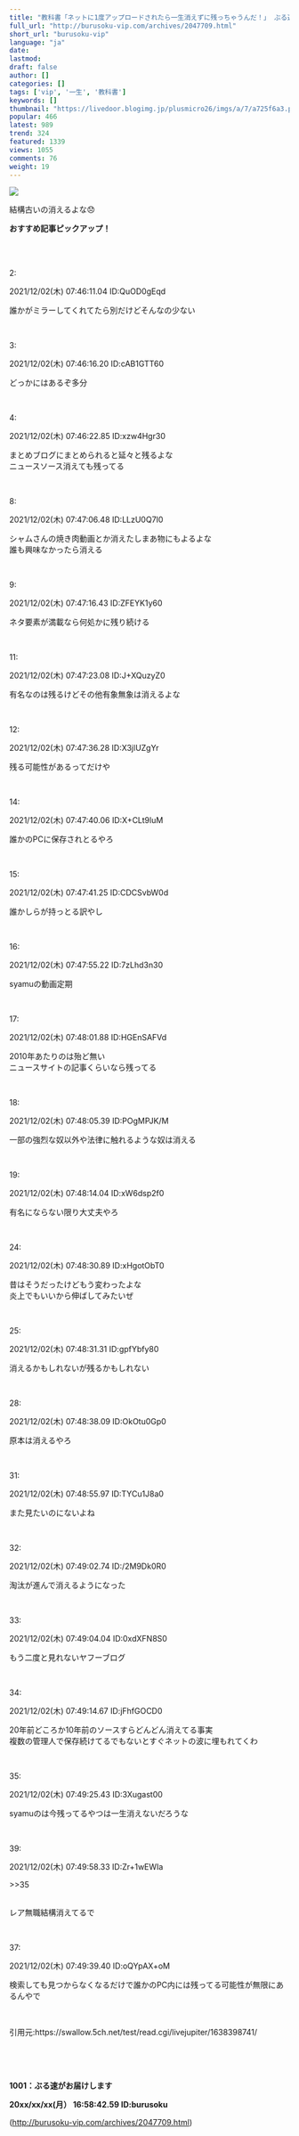 ```yaml
---
title: "教科書「ネットに1度アップロードされたら一生消えずに残っちゃうんだ！」 ぶる速-VIP"
full_url: "http://burusoku-vip.com/archives/2047709.html"
short_url: "burusoku-vip"
language: "ja"
date: 
lastmod: 
draft: false
author: []
categories: []
tags: ['vip', '一生', '教科書']
keywords: []
thumbnail: "https://livedoor.blogimg.jp/plusmicro26/imgs/a/7/a725f6a3.png"
popular: 466
latest: 989
trend: 324
featured: 1339
views: 1055
comments: 76
weight: 19
---
```


![](https://livedoor.blogimg.jp/plusmicro26/imgs/a/7/a725f6a3.png)

<div><p>結構古いの消えるよな😞</p><p><b>おすすめ記事ピックアップ！</b></p> <p class='g-ad1'> </p> <p class='g-ad2'> </p> <p></p><br> <br><p>2: <p> 2021/12/02(木) 07:46:11.04 ID:QuOD0gEqd</p></p><p> 誰かがミラーしてくれてたら別だけどそんなの少ない </p><br> <p>3: <p> 2021/12/02(木) 07:46:16.20 ID:cAB1GTT60</p></p><p> どっかにはあるぞ多分 </p><br> <p>4: <p> 2021/12/02(木) 07:46:22.85 ID:xzw4Hgr30</p></p><p> まとめブログにまとめられると延々と残るよな <br> ニュースソース消えても残ってる </p><br> <p>8: <p> 2021/12/02(木) 07:47:06.48 ID:LLzU0Q7I0</p></p><p> シャムさんの焼き肉動画とか消えたしまあ物にもよるよな <br> 誰も興味なかったら消える </p><br> <p>9: <p> 2021/12/02(木) 07:47:16.43 ID:ZFEYK1y60</p></p><p> ネタ要素が満載なら何処かに残り続ける </p><br> <p>11: <p> 2021/12/02(木) 07:47:23.08 ID:J+XQuzyZ0</p></p><p> 有名なのは残るけどその他有象無象は消えるよな </p><br> <p>12: <p> 2021/12/02(木) 07:47:36.28 ID:X3jlUZgYr</p></p><p> 残る可能性があるってだけや </p><br> <p>14: <p> 2021/12/02(木) 07:47:40.06 ID:X+CLt9luM</p></p><p> 誰かのPCに保存されとるやろ </p><br> <p>15: <p> 2021/12/02(木) 07:47:41.25 ID:CDCSvbW0d</p></p><p> 誰かしらが持っとる訳やし </p><br> <p>16: <p> 2021/12/02(木) 07:47:55.22 ID:7zLhd3n30</p></p><p> syamuの動画定期 </p><br> <p>17: <p> 2021/12/02(木) 07:48:01.88 ID:HGEnSAFVd</p></p><p> 2010年あたりのは殆ど無い <br> ニュースサイトの記事くらいなら残ってる </p><br> <p>18: <p> 2021/12/02(木) 07:48:05.39 ID:POgMPJK/M</p></p><p> 一部の強烈な奴以外や法律に触れるような奴は消える </p><br> <p>19: <p> 2021/12/02(木) 07:48:14.04 ID:xW6dsp2f0</p></p><p> 有名にならない限り大丈夫やろ </p><br> <p>24: <p> 2021/12/02(木) 07:48:30.89 ID:xHgotObT0</p></p><p> 昔はそうだったけどもう変わったよな <br> 炎上でもいいから伸ばしてみたいぜ </p><br> <p>25: <p> 2021/12/02(木) 07:48:31.31 ID:gpfYbfy80</p></p><p> 消えるかもしれないが残るかもしれない </p><br> <p>28: <p> 2021/12/02(木) 07:48:38.09 ID:OkOtu0Gp0</p></p><p> 原本は消えるやろ </p><br> <p>31: <p> 2021/12/02(木) 07:48:55.97 ID:TYCu1J8a0</p></p><p> また見たいのにないよね </p><br> <p>32: <p> 2021/12/02(木) 07:49:02.74 ID:/2M9Dk0R0</p></p><p> 淘汰が進んで消えるようになった </p><br> <p>33: <p> 2021/12/02(木) 07:49:04.04 ID:0xdXFN8S0</p></p><p> もう二度と見れないヤフーブログ </p><br> <p>34: <p> 2021/12/02(木) 07:49:14.67 ID:jFhfGOCD0</p></p><p> 20年前どころか10年前のソースすらどんどん消えてる事実 <br> 複数の管理人で保存続けてるでもないとすぐネットの波に埋もれてくわ </p><br> <p>35: <p> 2021/12/02(木) 07:49:25.43 ID:3Xugast00</p></p><p> syamuのは今残ってるやつは一生消えないだろうな </p><br> <p>39: <p> 2021/12/02(木) 07:49:58.33 ID:Zr+1wEWIa</p></p><p> <p class='anchor'>>>35</p> <br> レア無職結構消えてるで </p><br> <p>37: <p> 2021/12/02(木) 07:49:39.40 ID:oQYpAX+oM</p></p><p> 検索しても見つからなくなるだけで誰かのPC内には残ってる可能性が無限にあるんやで </p><br> <p>引用元:https://swallow.5ch.net/test/read.cgi/livejupiter/1638398741/</p> <br> <p id='csw_block'></p> <p id='divSP1'> </p> <br><p><b>1001：ぶる速がお届けします <p> 20xx/xx/xx(月） 16:58:42.59 ID:burusoku</p></b></p> <p class='g-ad1'> </p> <p class='g-ad2'> </p> <p id='divSP'> </p> </div>

(http://burusoku-vip.com/archives/2047709.html)

